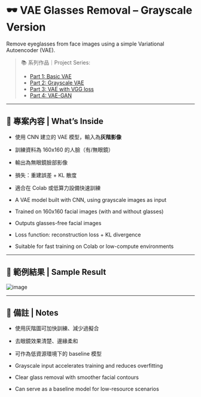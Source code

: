 # 🕶️ VAE Glasses Removal – Grayscale Version
Remove eyeglasses from face images using a simple Variational Autoencoder (VAE).

> 📚 系列作品｜Project Series:
> - [Part 1: Basic VAE](https://github.com/VanessaTsai0828/vae-remove-glasses)
> - [Part 2: Grayscale VAE](https://github.com/VanessaTsai0828/vae-remove-glasses-gray)
> - [Part 3: VAE with VGG loss](https://github.com/VanessaTsai0828/vae-remove-glasses-vgg)
> - [Part 4: VAE-GAN](https://github.com/VanessaTsai0828/vae-remove-glasses-gan)

---

## 🧠 專案內容 | What’s Inside

- 使用 CNN 建立的 VAE 模型，輸入為**灰階影像**
- 訓練資料為 160x160 的人臉（有/無眼鏡）
- 輸出為無眼鏡臉部影像
- 損失：重建誤差 + KL 散度
- 適合在 Colab 或低算力設備快速訓練
  
- A VAE model built with CNN, using grayscale images as input
- Trained on 160x160 facial images (with and without glasses)
- Outputs glasses-free facial images
- Loss function: reconstruction loss + KL divergence
- Suitable for fast training on Colab or low-compute environments



---

## 📸 範例結果 | Sample Result
![image](https://github.com/user-attachments/assets/624121ac-b68a-4f67-8778-f496f877fe05)


---

## 📌 備註 | Notes

- 使用灰階圖可加快訓練、減少過擬合
- 去眼鏡效果清楚、邊緣柔和
- 可作為低資源環境下的 baseline 模型
  
- Grayscale input accelerates training and reduces overfitting
- Clear glass removal with smoother facial contours
- Can serve as a baseline model for low-resource scenarios




